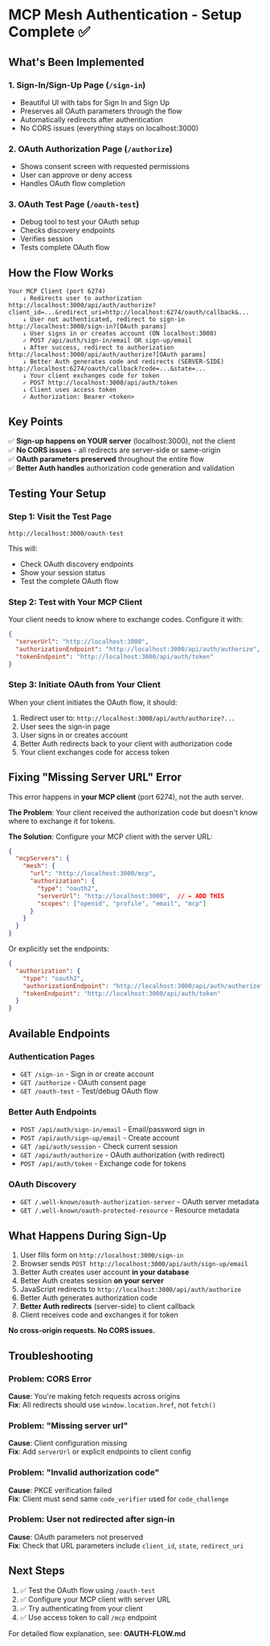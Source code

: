 # MCP Mesh Authentication - Setup Complete ✅

## What's Been Implemented

### 1. **Sign-In/Sign-Up Page** (`/sign-in`)
- Beautiful UI with tabs for Sign In and Sign Up
- Preserves all OAuth parameters through the flow
- Automatically redirects after authentication
- No CORS issues (everything stays on localhost:3000)

### 2. **OAuth Authorization Page** (`/authorize`)
- Shows consent screen with requested permissions
- User can approve or deny access
- Handles OAuth flow completion

### 3. **OAuth Test Page** (`/oauth-test`)
- Debug tool to test your OAuth setup
- Checks discovery endpoints
- Verifies session
- Tests complete OAuth flow

## How the Flow Works

```
Your MCP Client (port 6274)
    ↓ Redirects user to authorization
http://localhost:3000/api/auth/authorize?client_id=...&redirect_uri=http://localhost:6274/oauth/callback&...
    ↓ User not authenticated, redirect to sign-in
http://localhost:3000/sign-in?[OAuth params]
    ↓ User signs in or creates account (ON localhost:3000)
    ✓ POST /api/auth/sign-in/email OR sign-up/email
    ↓ After success, redirect to authorization
http://localhost:3000/api/auth/authorize?[OAuth params]
    ↓ Better Auth generates code and redirects (SERVER-SIDE)
http://localhost:6274/oauth/callback?code=...&state=...
    ↓ Your client exchanges code for token
    ✓ POST http://localhost:3000/api/auth/token
    ↓ Client uses access token
    ✓ Authorization: Bearer <token>
```

## Key Points

✅ **Sign-up happens on YOUR server** (localhost:3000), not the client  
✅ **No CORS issues** - all redirects are server-side or same-origin  
✅ **OAuth parameters preserved** throughout the entire flow  
✅ **Better Auth handles** authorization code generation and validation  

## Testing Your Setup

### Step 1: Visit the Test Page
```
http://localhost:3000/oauth-test
```

This will:
- Check OAuth discovery endpoints
- Show your session status
- Test the complete OAuth flow

### Step 2: Test with Your MCP Client

Your client needs to know where to exchange codes. Configure it with:

```json
{
  "serverUrl": "http://localhost:3000",
  "authorizationEndpoint": "http://localhost:3000/api/auth/authorize",
  "tokenEndpoint": "http://localhost:3000/api/auth/token"
}
```

### Step 3: Initiate OAuth from Your Client

When your client initiates the OAuth flow, it should:

1. Redirect user to: `http://localhost:3000/api/auth/authorize?...`
2. User sees the sign-in page
3. User signs in or creates account
4. Better Auth redirects back to your client with authorization code
5. Your client exchanges code for access token

## Fixing "Missing Server URL" Error

This error happens in **your MCP client** (port 6274), not the auth server.

**The Problem**: Your client received the authorization code but doesn't know where to exchange it for tokens.

**The Solution**: Configure your MCP client with the server URL:

```json
{
  "mcpServers": {
    "mesh": {
      "url": "http://localhost:3000/mcp",
      "authorization": {
        "type": "oauth2",
        "serverUrl": "http://localhost:3000",  // ← ADD THIS
        "scopes": ["openid", "profile", "email", "mcp"]
      }
    }
  }
}
```

Or explicitly set the endpoints:

```json
{
  "authorization": {
    "type": "oauth2",
    "authorizationEndpoint": "http://localhost:3000/api/auth/authorize",
    "tokenEndpoint": "http://localhost:3000/api/auth/token"
  }
}
```

## Available Endpoints

### Authentication Pages
- `GET /sign-in` - Sign in or create account
- `GET /authorize` - OAuth consent page
- `GET /oauth-test` - Test/debug OAuth flow

### Better Auth Endpoints
- `POST /api/auth/sign-in/email` - Email/password sign in
- `POST /api/auth/sign-up/email` - Create account
- `GET /api/auth/session` - Check current session
- `GET /api/auth/authorize` - OAuth authorization (with redirect)
- `POST /api/auth/token` - Exchange code for tokens

### OAuth Discovery
- `GET /.well-known/oauth-authorization-server` - OAuth server metadata
- `GET /.well-known/oauth-protected-resource` - Resource metadata

## What Happens During Sign-Up

1. User fills form on `http://localhost:3000/sign-in`
2. Browser sends `POST http://localhost:3000/api/auth/sign-up/email`
3. Better Auth creates user account **in your database**
4. Better Auth creates session **on your server**
5. JavaScript redirects to `http://localhost:3000/api/auth/authorize`
6. Better Auth generates authorization code
7. **Better Auth redirects** (server-side) to client callback
8. Client receives code and exchanges it for token

**No cross-origin requests. No CORS issues.**

## Troubleshooting

### Problem: CORS Error
**Cause**: You're making fetch requests across origins  
**Fix**: All redirects should use `window.location.href`, not `fetch()`

### Problem: "Missing server url"
**Cause**: Client configuration missing  
**Fix**: Add `serverUrl` or explicit endpoints to client config

### Problem: "Invalid authorization code"
**Cause**: PKCE verification failed  
**Fix**: Client must send same `code_verifier` used for `code_challenge`

### Problem: User not redirected after sign-in
**Cause**: OAuth parameters not preserved  
**Fix**: Check that URL parameters include `client_id`, `state`, `redirect_uri`

## Next Steps

1. ✅ Test the OAuth flow using `/oauth-test`
2. ✅ Configure your MCP client with server URL
3. ✅ Try authenticating from your client
4. ✅ Use access token to call `/mcp` endpoint

For detailed flow explanation, see: **OAUTH-FLOW.md**


